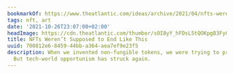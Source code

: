 ```yaml
---
bookmarkOf: https://www.theatlantic.com/ideas/archive/2021/04/nfts-werent-supposed-end-like/618488/
tags: nft, art
date: '2021-10-26T23:07:00+02:00'
headImage: https://cdn.theatlantic.com/thumbor/sOI8yY_hFDsL5tQOKpgB3FyGGZA=/41x19:1877x975/1200x625/media/img/mt/2021/04/Atlantic_NFT_artworld_v1-1/original.png
title: NFTs Weren’t Supposed to End Like This
uuid: 700812e6-8459-44bb-a364-aea7ef9e23f5
description: When we invented non-fungible tokens, we were trying to protect artists.
  But tech-world opportunism has struck again.
---
```


